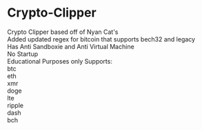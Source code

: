 # Crypto-Clipper

Crypto Clipper based off of Nyan Cat's\
Added updated regex for bitcoin that supports bech32 and legacy \
Has Anti Sandboxie and Anti Virtual Machine \
No Startup \
Educational Purposes only 
Supports: \
btc \
eth \
xmr \
doge \
lte \
ripple \
dash \
bch 
